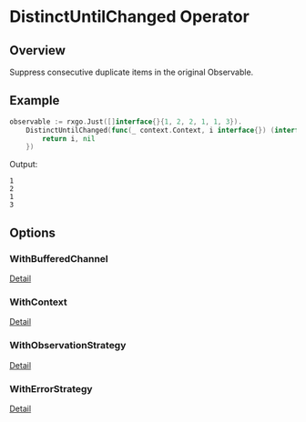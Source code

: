 # DistinctUntilChanged Operator

## Overview

Suppress consecutive duplicate items in the original Observable.

## Example

```go
observable := rxgo.Just([]interface{}{1, 2, 2, 1, 1, 3}).
	DistinctUntilChanged(func(_ context.Context, i interface{}) (interface{}, error) {
		return i, nil
	})
```

Output:

```
1
2
1
3
```

## Options

### WithBufferedChannel

[Detail](options.md#withbufferedchannel)

### WithContext

[Detail](options.md#withcontext)

### WithObservationStrategy

[Detail](options.md#withobservationstrategy)

### WithErrorStrategy

[Detail](options.md#witherrorstrategy)